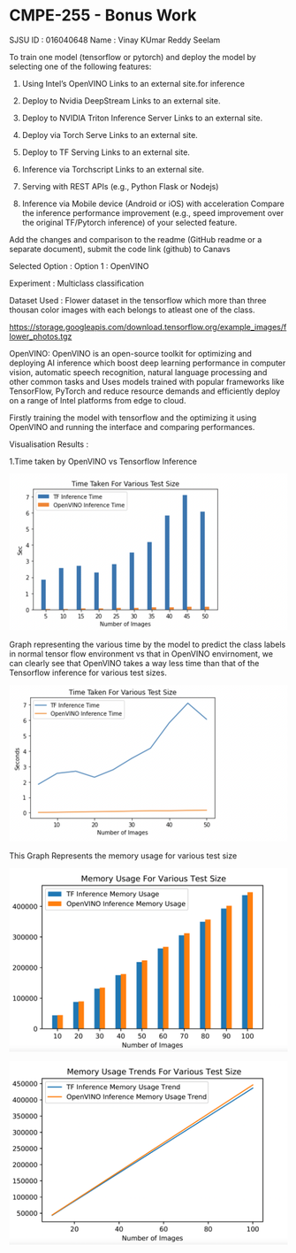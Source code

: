 # CMPE-255 - Bonus Work

SJSU ID : 016040648
Name : Vinay KUmar Reddy Seelam


To train one model (tensorflow or pytorch) and deploy the model by selecting one of the following features: 

1) Using Intel’s OpenVINO Links to an external site.for inference

2) Deploy to Nvidia DeepStream Links to an external site.

3) Deploy to NVIDIA Triton Inference Server Links to an external site.

4) Deploy via Torch Serve Links to an external site.

5) Deploy to TF Serving Links to an external site.

6) Inference via Torchscript Links to an external site.

6) Serving with REST APIs (e.g., Python Flask or Nodejs)

7) Inference via Mobile device (Android or iOS) with acceleration Compare the inference performance improvement (e.g., speed improvement over the original TF/Pytorch inference) of your selected feature.

Add the changes and comparison to the readme (GitHub readme or a separate document), submit the code link (github) to Canavs

Selected Option : Option 1 : OpenVINO

Experiment : Multiclass classification

Dataset Used : Flower dataset in the tensorflow which more than three thousan color images with each belongs to atleast one of the class.

https://storage.googleapis.com/download.tensorflow.org/example_images/flower_photos.tgz

OpenVINO: OpenVINO is  an open-source toolkit for optimizing and deploying AI inference which boost deep learning performance in computer vision, automatic speech recognition, natural language processing and other common tasks and Uses models trained with popular frameworks like TensorFlow, PyTorch and reduce resource demands and efficiently deploy on a range of Intel platforms from edge to cloud.


Firstly training the model with tensorflow and the optimizing it using OpenVINO and running the interface and comparing performances.

Visualisation Results : 

1.Time taken by OpenVINO vs Tensorflow Inference

![image](https://github.com/vinaykumarseelam/255_Bonus_Work/blob/main/255_BarGraph.png)

Graph representing the various time by the model to predict the class labels in normal tensor flow environment vs that in OpenVINO envirnoment, we can clearly see that OpenVINO takes a way less time than that of the Tensorflow inference for various test sizes.


![image](https://github.com/vinaykumarseelam/255_Bonus_Work/blob/main/255_LineGraph.png)


This Graph Represents the memory usage for various test size

![image](https://github.com/vinaykumarseelam/255_Bonus_Work/blob/main/255_bar.png)




![image](https://github.com/vinaykumarseelam/255_Bonus_Work/blob/main/255_Line_mem.png)

















